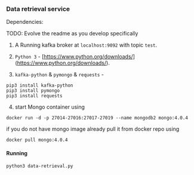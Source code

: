### Data retrieval service

Dependencies:

TODO: Evolve the readme as you develop specifically

1. A Running kafka broker at `localhost:9092` with topic `test`.

2. `Python 3` - [https://www.python.org/downloads/] (https://www.python.org/downloads/).

3. `kafka-python` & `pymongo` & `requests` -

```
pip3 install kafka-python
pip3 install pymongo
pip3 install requests
```

4. start Mongo container using

```
docker run -d -p 27014-27016:27017-27019 --name mongodb2 mongo:4.0.4
```

if you do not have mongo image already pull it from docker repo using

```
docker pull mongo:4.0.4
```


#### Running

```sh
python3 data-retrieval.py
```
